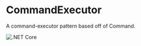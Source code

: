# CommandExecutor
A command-executor pattern based off of Command.

![.NET Core](https://github.com/diegostamigni/CommandExecutor/workflows/.NET%20Core/badge.svg)
